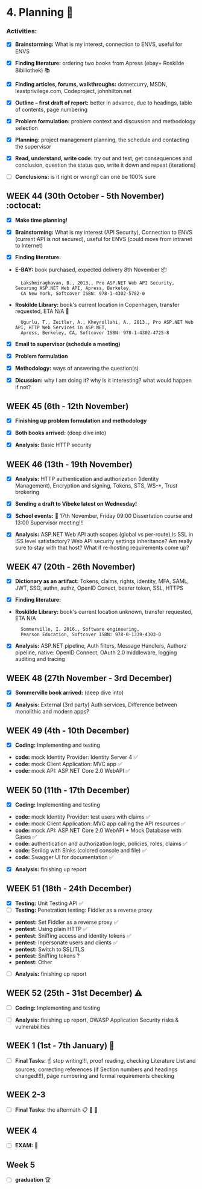 # 4. Planning :construction:



### Activities:

* [x] __Brainstorming:__ What is my interest, connection to ENVS, useful for ENVS
* [x] __Finding literature:__ ordering two books from Apress (ebay+ Roskilde Bibiliothek) :books:
* [x] __Finding articles, forums, walkthroughs:__ dotnetcurry, MSDN, leastprivilege.com, Codeproject, johnhilton.net
* [x] __Outline – first draft of report:__ better in advance, due to headings, table of contents, page numbering
* [x] __Problem formulation:__ problem context and discussion and methodology selection
* [x] __Planning:__ project management planning, the schedule and contacting the supervisor
* [x] __Read, understand, write code:__ try out and test, get consequences and conclusion, question the status quo, write it down and repeat (iterations)
* [ ] __Conclusions:__ is it right or wrong? can one be 100% sure



## WEEK 44 (30th October - 5th November) :octocat: 

                                                                                                                    

* [x] __Make time planning!__ 

* [x] __Brainstorming:__ What is my interest (API Security), Connection to ENVS (current API is not secured), useful for ENVS (could move from intranet to Internet)

* [x] __Finding literature:__ 
 
* __E-BAY:__ book purchased, expected delivery 8th November :package:

		Lakshmiraghavan, B., 2013., Pro ASP.NET Web API Security, Securing ASP.NET Web API, Apress, Berkeley, 
		CA New York, Softcover ISBN: 978-1-4302-5782-0
		
* __Roskilde Library:__ book's current location in Copenhagen, transfer requested, ETA N/A :blue_book:
	
		Ugurlu, T., Zeitler, A., Kheyrollahi, A., 2013., Pro ASP.NET Web API, HTTP Web Services in ASP.NET, 
		Apress, Berkeley, CA, Softcover ISBN: 978-1-4302-4725-8
	

* [x] __Email to supervisor (schedule a meeting)__

* [x] __Problem formulation__

* [x] __Methodology:__ ways of answering the question(s)

* [x] __Dicussion:__ why I am doing it? why is it interesting? what would happen if not?


## WEEK 45 (6th - 12th November)

* [x] __Finishing up problem formulation and methodology__

* [x] __Both books arrived:__ (deep dive into)

* [x] __Analysis:__ Basic HTTP security



## WEEK 46 (13th - 19th November)

* [x] __Analysis:__ HTTP authentication and authorization (Identity Management), Encryption and signing, Tokens, STS, WS-*, Trust brokering

* [x] __Sending a draft to Vibeke latest on Wednesday!__

* [x] __School events:__  :date: 17th November, Friday 09:00 Dissertation course and 13:00 Supervisor meeting!!!
	
* [x] __Analysis:__ ASP.NET Web API auth scopes (global vs per-route),Is SSL in ISS level satisfactory? Web API security settings inheritance? Am really sure to stay with that host? What if re-hosting requirements come up?


## WEEK 47 (20th - 26th November)

* [x] __Dictionary as an artifact:__ Tokens, claims, rights, identity, MFA, SAML, JWT, SSO, authn, authz, OpenID Conect, bearer token, SSL, HTTPS

* [x] __Finding literature:__ 

* __Roskilde Library:__ book's current location unknown, transfer requested, ETA N/A
	
		Sommerville, I. 2016., Software engineering, 
		Pearson Education, Softcover ISBN: 978-0-1339-4303-0

* [x] __Analysis:__ ASP.NET pipeline, Auth filters, Message Handlers, Authorz pipeline, native: OpenID Connect, OAuth 2.0 middleware, logging auditing and tracing


## WEEK 48 (27th November - 3rd December)

* [x] __Sommerville book arrived:__ (deep dive into)

* [x] __Analysis:__ External (3rd party) Auth services, Difference between monolithic and modern apps?


## WEEK 49 (4th - 10th December)

* [x] __Coding:__ Implementing and testing

* __code:__ mock Identity Provider: Identity Server 4 :white_check_mark:
* __code:__ mock Client Application: MVC app :white_check_mark:
* __code:__ mock API: ASP.NET Core 2.0 WebAPI :white_check_mark:


## WEEK 50 (11th - 17th December)

* [x] __Coding:__ Implementing and testing

* __code:__ mock Identity Provider: test users with claims :white_check_mark:
* __code:__ mock Client Application: MVC app calling the API resources :white_check_mark:
* __code:__ mock API: ASP.NET Core 2.0 WebAPI + Mock Database with Gases :white_check_mark: 
* __code:__ authentication and authorization logic, policies, roles, claims :white_check_mark: 
* __code:__ Serilog with Sinks (colored console and file) :white_check_mark:
* __code:__ Swagger UI for documentation :white_check_mark:


* [x] __Analysis:__ finishing up report


## WEEK 51 (18th - 24th December)

* [x] __Testing:__ Unit Testing API :white_check_mark:
* [ ] __Testing:__ Penetration testing: Fiddler as a reverse proxy
* __pentest:__ Set Fiddler as a reverse proxy :white_check_mark:
* __pentest:__ Using plain HTTP :white_check_mark:
* __pentest:__ Sniffing access and identity tokens :white_check_mark:
* __pentest:__ Inpersonate users and clients :white_check_mark:
* __pentest:__ Switch to SSL/TLS
* __pentest:__ Sniffing tokens ?
* __pentest:__ Other

* [ ] __Analysis:__ finishing up report



## WEEK 52 (25th - 31st December) :warning:

* [ ] __Coding:__ Implementing and testing
* [ ] __Analysis:__ finishing up report, OWASP Application Security risks & vulnerabilities


## WEEK 1 (1st - 7th January) :checkered_flag:

* [ ] __Final Tasks:__ :point_up: stop writing!!!, proof reading, checking Literature List and sources, correcting references (if Section numbers and headings changed!!!), page numbering and formal requirements checking

## WEEK 2-3

* [ ] __Final Tasks:__ the aftermath :clipboard: :calendar: :file_folder:


## WEEK 4

* [ ] __EXAM:__ :dart:


## Week 5

* [ ] __graduation__ :trophy: